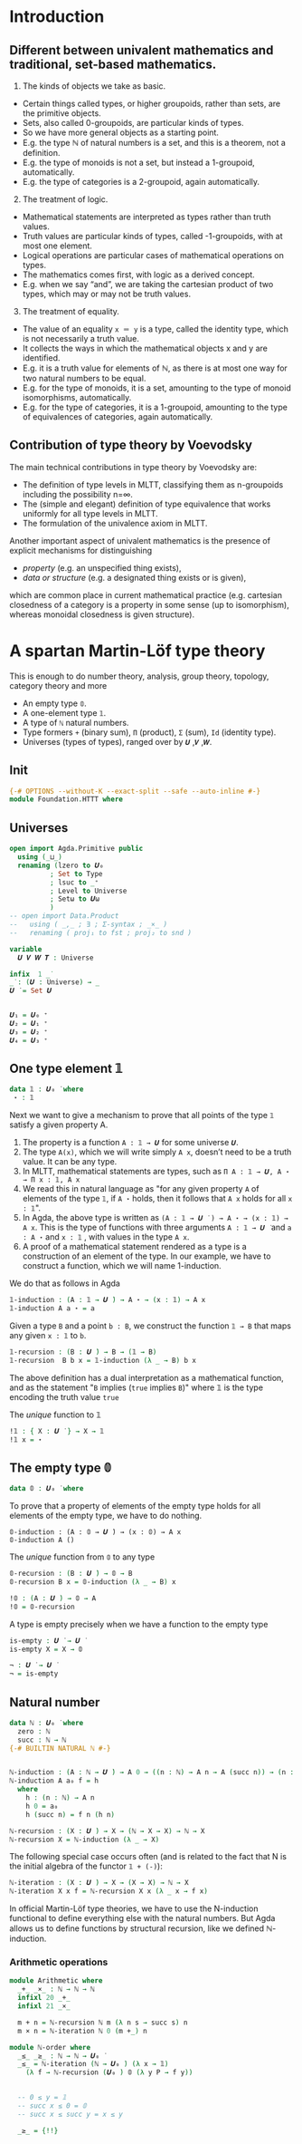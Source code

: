 # Introduction

## Different between univalent mathematics and traditional, set-based mathematics.

1. The kinds of objects we take as basic.
  -  Certain things called types, or higher groupoids, rather than sets, are the primitive objects.
  -  Sets, also called 0-groupoids, are particular kinds of types.
  -  So we have more general objects as a starting point.
  -  E.g. the type ℕ of natural numbers is a set, and this is a theorem, not a definition.
  -  E.g. the type of monoids is not a set, but instead a 1-groupoid, automatically.
  -  E.g. the type of categories is a 2-groupoid, again automatically.

2. The treatment of logic.
  - Mathematical statements are interpreted as types rather than truth values.
  - Truth values are particular kinds of types, called -1-groupoids, with at most one element.
  - Logical operations are particular cases of mathematical operations on types.
  - The mathematics comes first, with logic as a derived concept.
  - E.g. when we say “and”, we are taking the cartesian product of two types, which may or may not be truth values.

3. The treatment of equality.
  - The value of an equality `x ＝ y` is a type, called the identity type, which is not necessarily a truth value.
  - It collects the ways in which the mathematical objects x and y are identified.
  - E.g. it is a truth value for elements of ℕ, as there is at most one way for two natural numbers to be equal.
  - E.g. for the type of monoids, it is a set, amounting to the type of monoid isomorphisms, automatically.
  - E.g. for the type of categories, it is a 1-groupoid, amounting to the type of equivalences of categories, again automatically.

## Contribution of type theory by Voevodsky

The main technical contributions in type theory by Voevodsky are:

- The definition of type levels in MLTT, classifying them as n-groupoids including the possibility n=∞.
- The (simple and elegant) definition of type equivalence that works uniformly for all type levels in MLTT.
- The formulation of the univalence axiom in MLTT.

Another important aspect of univalent mathematics is the presence of explicit mechanisms for distinguishing

   - *property* (e.g. an unspecified thing exists),
   - *data or structure* (e.g. a designated thing exists or is given),

which are common place in current mathematical practice (e.g. cartesian closedness of a category is a property in some sense (up to isomorphism), whereas monoidal closedness is given structure).




# A spartan Martin-Löf type theory

This is enough to do number theory, analysis, group theory, topology, category theory and more

- An empty type `𝟘`.
- A one-element type `𝟙`.
- A type of `ℕ` natural numbers.
- Type formers `+` (binary sum), `Π` (product), `Σ` (sum), `Id` (identity type).
- Universes (types of types), ranged over by `𝑼` ,`𝑽` ,`𝑾`.

## Init
```agda
{-# OPTIONS --without-K --exact-split --safe --auto-inline #-}
module Foundation.HTTT where
```

## Universes
```agda
open import Agda.Primitive public
  using (_⊔_)
  renaming (lzero to 𝑼₀
          ; Set to Type
          ; lsuc to _⁺
          ; Level to Universe
          ; Setω to 𝑼ω
          )
-- open import Data.Product
--   using ( _,_ ; ∃ ; Σ-syntax ; _×_ )
--   renaming ( proj₁ to fst ; proj₂ to snd )

variable
  𝑼 𝑽 𝑾 𝑻 : Universe

infix  1 _̇
_̇ : (𝑼 : Universe) → _
𝑼 ̇ = Set 𝑼


𝑼₁ = 𝑼₀ ⁺
𝑼₂ = 𝑼₁ ⁺
𝑼₃ = 𝑼₂ ⁺
𝑼₄ = 𝑼₃ ⁺
```

## One type element 𝟙

```agda
data 𝟙 : 𝑼₀ ̇ where
 ⋆ : 𝟙
```

Next we want to give a mechanism to prove that all points of the type `𝟙` satisfy a given property A.

  1. The property is a function `A : 𝟙 → 𝑼` for some universe `𝑼`.
  2. The type `A(x)`, which we will write simply `A x`, doesn’t need to be a truth value. It can be any type.
  3. In MLTT, mathematical statements are types, such as `Π A : 𝟙 → 𝑼, A ⋆ → Π x : 𝟙, A x`
  4. We read this in natural language as "for any given property `A` of elements of the type `𝟙`, if `A ⋆` holds, then it follows that `A x` holds for all `x : 𝟙`".
  5. In Agda, the above type is written as `(A : 𝟙 → 𝑼 ̇ ) → A ⋆ → (x : 𝟙) → A x`. This is the type of functions with three arguments `A : 𝟙 → 𝑼 ̇` and `a : A ⋆` and `x : 𝟙` , with values in the type `A x`.
  6. A proof of a mathematical statement rendered as a type is a construction of an element of the type. In our example, we have to construct a function, which we will name 1-induction.

We do that as follows in Agda

```agda
𝟙-induction : (A : 𝟙 → 𝑼 ̇) → A ⋆ → (x : 𝟙) → A x
𝟙-induction A a ⋆ = a
```

Given a type `B` and a point `b : B`, we construct the function `𝟙 → B` that maps any given `x : 𝟙` to `b`.

```agda
𝟙-recursion : (B : 𝑼 ̇) → B → (𝟙 → B)
𝟙-recursion  B b x = 𝟙-induction (λ _ → B) b x
```

The above definition has a dual interpretation as a mathematical function, and as the statement "`B` implies (`true` implies `B`)" where 𝟙 is the type encoding the truth value `true`

The *unique* function to 𝟙 

```agda
!𝟙 : { X : 𝑼 ̇ } → X → 𝟙
!𝟙 x = ⋆
```

## The empty type 𝟘

```agda
data 𝟘 : 𝑼₀ ̇ where
```

To prove that a property of elements of the empty type holds for all elements of the empty type, we have to do nothing.

```
𝟘-induction : (A : 𝟘 → 𝑼 ̇) → (x : 𝟘) → A x
𝟘-induction A ()
```

The *unique* function from `𝟘` to any type

```agda
𝟘-recursion : (B : 𝑼 ̇) → 𝟘 → B
𝟘-recursion B x = 𝟘-induction (λ _ → B) x

!𝟘 : (A : 𝑼 ̇) → 𝟘 → A
!𝟘 = 𝟘-recursion
```

A type is empty precisely when we have a function to the empty type

```agda
is-empty : 𝑼 ̇ → 𝑼 ̇
is-empty X = X → 𝟘

¬ : 𝑼 ̇ → 𝑼 ̇
¬ = is-empty
```



## Natural number

```agda
data ℕ : 𝑼₀ ̇ where
  zero : ℕ
  succ : ℕ → ℕ
{-# BUILTIN NATURAL ℕ #-}


ℕ-induction : (A : ℕ → 𝑼 ̇) → A 0 → ((n : ℕ) → A n → A (succ n)) → (n : ℕ) → A n
ℕ-induction A a₀ f = h
  where
    h : (n : ℕ) → A n
    h 0 = a₀
    h (succ n) = f n (h n)

ℕ-recursion : (X : 𝑼 ̇) → X → (ℕ → X → X) → ℕ → X
ℕ-recursion X = ℕ-induction (λ _ → X)
```

The following special case occurs often (and is related to the fact that N is the initial algebra of the functor `𝟙 + (-)`):

```agda
ℕ-iteration : (X : 𝑼 ̇) → X → (X → X) → ℕ → X
ℕ-iteration X x f = ℕ-recursion X x (λ _ x → f x)
```

In official Martin-Löf type theories, we have to use the N-induction functional to define everything else with the natural numbers. But Agda allows us to define functions by structural recursion, like we defined ℕ-induction.

### Arithmetic operations

```agda
module Arithmetic where
  _+_ _×_ : ℕ → ℕ → ℕ
  infixl 20 _+_
  infixl 21 _×_

  m + n = ℕ-recursion ℕ m (λ n s → succ s) n
  m × n = ℕ-iteration ℕ 0 (m +_) n
```

```agda
module ℕ-order where
  _≤_ _≥_ : ℕ → ℕ → 𝑼₀ ̇
  _≤_ = ℕ-iteration (ℕ → 𝑼₀ ̇) (λ x → 𝟙)
    (λ f → ℕ-recursion (𝑼₀ ̇) 𝟘 (λ y P → f y))

      
  -- 0 ≤ y = 𝟙
  -- succ x ≤ 0 = 𝟘
  -- succ x ≤ succ y = x ≤ y

  _≥_ = {!!}
```
